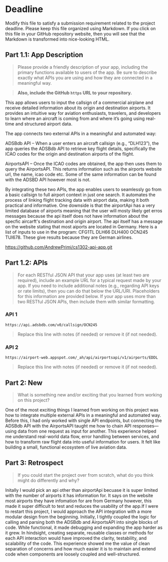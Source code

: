 # Deadline

Modify this file to satisfy a submission requirement related to the project
deadline. Please keep this file organized using Markdown. If you click on
this file in your GitHub repository website, then you will see that the
Markdown is transformed into nice-looking HTML.

## Part 1.1: App Description

> Please provide a friendly description of your app, including
> the primary functions available to users of the app. Be sure to
> describe exactly what APIs you are using and how they are connected
> in a meaningful way.

> **Also, include the GitHub `https` URL to your repository.**

This app allows users to input the callsign of a commercial airplane and receive detailed information about its origin and destination airports. It provides an intuitive way for aviation enthusiasts, travelers, and developers to learn where an aircraft is coming from and where it’s going using real-time and structured airport data.

The app connects two external APIs in a meaningful and automated way:

ADSBdb API – When a user enters an aircraft callsign (e.g., “DLH123”), the app queries the ADSBdb API to retrieve key flight details, specifically the ICAO codes for the origin and destination airports of the flight.

AirportsAPI – Once the ICAO codes are obtained, the app then uses them to query the AirportsAPI. This returns information such as the airports website url, the name, icao code etc. Some of the same information can be found with the ADSBD API however most is not.

By integrating these two APIs, the app enables users to seamlessly go from a basic callsign to full airport context in just one search. It automates the process of linking flight tracking data with airport data, making it both practical and informative. One downside is that the airportApi has a very limited database of airports meaning that the user will mosty likely get erros messages because the api itself does not have information about the specfic aircarft's destination and origin airport. The api itself has a message on the website stating that most aiports are located in Germany.
Here is a list of inputs to use in the program: CFG1TL DLH66 DLH400 OCN245 TUI678. These give results because they are German airlines.

https://github.com/AndrewPrimi/cs1302-api-app.git

## Part 1.2: APIs

> For each RESTful JSON API that your app uses (at least two are required),
> include an example URL for a typical request made by your app. If you
> need to include additional notes (e.g., regarding API keys or rate
> limits), then you can do that below the URL/URI. Placeholders for this
> information are provided below. If your app uses more than two RESTful
> JSON APIs, then include them with similar formatting.

### API 1

```
https://api.adsbdb.com/v0/callsign/OCN245

```

> Replace this line with notes (if needed) or remove it (if not needed).

### API 2

```
https://airport-web.appspot.com/_ah/api/airportsapi/v1/airports/EDDL
```

> Replace this line with notes (if needed) or remove it (if not needed).

## Part 2: New

> What is something new and/or exciting that you learned from working
> on this project?

One of the most exciting things I learned from working on this project was how to integrate multiple external APIs in a meaningful and automated way. Before this, I had only worked with single API endpoints, but connecting the ADSBdb API with the AirportsAPI taught me how to chain API responses—using data from one request as input for another. This experience helped me understand real-world data flow, error handling between services, and how to transform raw flight data into useful information for users. It felt like building a small, functional ecosystem of live aviation data.

## Part 3: Retrospect

> If you could start the project over from scratch, what do
> you think might do differently and why?

Initally I would pick an api other than airportApi becuase it is super limited with the number of airports it has information for. It says on the website most airports they have infomation for are from Germany however, this made it super difficult to test and reduces the usability of the app.If I were to restart this project, I would approach the API integration with a more modular design from the beginning. Initially, I tightly coupled the logic for calling and parsing both the ADSBdb and AirportsAPI into single blocks of code. While functional, it made debugging and expanding the app harder as it grew. In hindsight, creating separate, reusable classes or methods for each API interaction would have improved the clarity, testability, and scalability of the code. This experience showed me the value of clean separation of concerns and how much easier it is to maintain and extend code when components are loosely coupled and well-structured.
